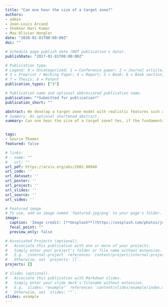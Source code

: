 ```yaml
---
title: "Can one hear the size of a target zone?"
authors:
- admin
- Jean-Louis Arcand
- Shekhar Hari Kumar
- Max-Olivier Hongler
date: "2020-01-01T00:00:00Z"
doi: ""

# Schedule page publish date (NOT publication's date).
publishDate: "2017-01-01T00:00:00Z"

# Publication type.
# Legend: 0 = Uncategorized; 1 = Conference paper; 2 = Journal article;
# 3 = Preprint / Working Paper; 4 = Report; 5 = Book; 6 = Book section;
# 7 = Thesis; 8 = Patent
publication_types: ["3"]

# Publication name and optional abbreviated publication name.
publication: "*Submitted for publication*"
publication_short: ""

abstract: We develop a target zone model with realistic features such as finite exit time, non-stationary dynamics and heavy tails. Our rigorous characterization of risk corresponds to the dynamic counterpart of a mean-preserving spread. We explicitly solve for both stationary and transient exchange rate paths, and show how they are influenced by the distance to both the time horizon and the target zone bands. This enables us to show how central bank intervention is endogenous to both the distance of the fundamental to the band and the underlying risk. We discuss how the credibility of the target zone is shaped by the set horizon and the degree of underlying risk, and we determine a minimum time at which the required parity can be reached. We prove that the interplay of the diffusive component and the destabilizing risk component can yield an endogenous regime shift characterized by a threshold level of risk above which the target zone ceases to exist. All the previous results cannot obtain by means of the standard Gaussian and affine models. We recover by numerical simulations the different exchange rate densities established by the target zone literature.
# Summary. An optional shortened abstract.
summary: Can one hear the size of a target zone? Yes, if the fundamental process isn't too destabilized by the underlying risk.


tags:
- Source Themes
featured: false

# links:
# - name: ""
#   url: ""
url_pdf: https://arxiv.org/abs/2002.00948
url_code: ''
url_dataset: ''
url_poster: ''
url_project: ''
url_slides: ''
url_source: ''
url_video: ''

# Featured image
# To use, add an image named `featured.jpg/png` to your page's folder. 
image:
  caption: 'Image credit: [**Unsplash**](https://unsplash.com/photos/jdD8gXaTZsc)'
  focal_point: ""
  preview_only: false

# Associated Projects (optional).
#   Associate this publication with one or more of your projects.
#   Simply enter your project's folder or file name without extension.
#   E.g. `internal-project` references `content/project/internal-project/index.md`.
#   Otherwise, set `projects: []`.
projects: []

# Slides (optional).
#   Associate this publication with Markdown slides.
#   Simply enter your slide deck's filename without extension.
#   E.g. `slides: "example"` references `content/slides/example/index.md`.
#   Otherwise, set `slides: ""`.
slides: example
---
```

